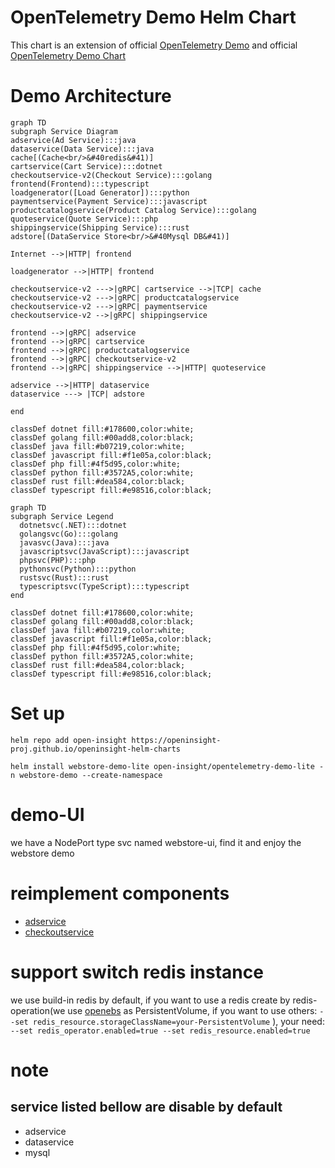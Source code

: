 # OpenTelemetry Demo Helm Chart

This chart is an extension of official [OpenTelemetry Demo](https://github.com/open-telemetry/opentelemetry-demo) and 
official [OpenTelemetry Demo Chart](https://github.com/open-telemetry/opentelemetry-helm-charts/tree/main/charts/opentelemetry-demo)


# Demo Architecture
```mermaid
graph TD
subgraph Service Diagram
adservice(Ad Service):::java
dataservice(Data Service):::java
cache[(Cache<br/>&#40redis&#41)]
cartservice(Cart Service):::dotnet
checkoutservice-v2(Checkout Service):::golang
frontend(Frontend):::typescript
loadgenerator([Load Generator]):::python
paymentservice(Payment Service):::javascript
productcatalogservice(Product Catalog Service):::golang
quoteservice(Quote Service):::php
shippingservice(Shipping Service):::rust
adstore[(DataService Store<br/>&#40Mysql DB&#41)]

Internet -->|HTTP| frontend

loadgenerator -->|HTTP| frontend

checkoutservice-v2 --->|gRPC| cartservice -->|TCP| cache
checkoutservice-v2 --->|gRPC| productcatalogservice
checkoutservice-v2 --->|gRPC| paymentservice
checkoutservice-v2 -->|gRPC| shippingservice

frontend -->|gRPC| adservice
frontend -->|gRPC| cartservice
frontend -->|gRPC| productcatalogservice
frontend -->|gRPC| checkoutservice-v2
frontend -->|gRPC| shippingservice -->|HTTP| quoteservice

adservice -->|HTTP| dataservice
dataservice ---> |TCP| adstore

end

classDef dotnet fill:#178600,color:white;
classDef golang fill:#00add8,color:black;
classDef java fill:#b07219,color:white;
classDef javascript fill:#f1e05a,color:black;
classDef php fill:#4f5d95,color:white;
classDef python fill:#3572A5,color:white;
classDef rust fill:#dea584,color:black;
classDef typescript fill:#e98516,color:black;
```

```mermaid
graph TD
subgraph Service Legend
  dotnetsvc(.NET):::dotnet
  golangsvc(Go):::golang
  javasvc(Java):::java
  javascriptsvc(JavaScript):::javascript
  phpsvc(PHP):::php
  pythonsvc(Python):::python
  rustsvc(Rust):::rust
  typescriptsvc(TypeScript):::typescript
end

classDef dotnet fill:#178600,color:white;
classDef golang fill:#00add8,color:black;
classDef java fill:#b07219,color:white;
classDef javascript fill:#f1e05a,color:black;
classDef php fill:#4f5d95,color:white;
classDef python fill:#3572A5,color:white;
classDef rust fill:#dea584,color:black;
classDef typescript fill:#e98516,color:black;
```

# Set up

```shell
helm repo add open-insight https://openinsight-proj.github.io/openinsight-helm-charts

helm install webstore-demo-lite open-insight/opentelemetry-demo-lite -n webstore-demo --create-namespace
```

# demo-UI

we have a NodePort type svc named webstore-ui, find it and enjoy the webstore demo

# reimplement components

- [adservice](https://github.com/openinsight-proj/opentelemetry-demo/tree/daocloud/src/adservice-v2#adservice-springcloud)
- [checkoutservice](https://github.com/openinsight-proj/opentelemetry-demo/tree/daocloud/src/checkoutservice-v2#checkout-service)

# support switch redis instance

we use build-in redis by default, if you want to use a redis create by redis-operation(we use
[openebs](https://openebs.io/) as PersistentVolume, if you want to use others: `--set redis_resource.storageClassName=your-PersistentVolume` ),
your need: `--set redis_operator.enabled=true --set redis_resource.enabled=true`

# note 

## service listed bellow are disable by default
- adservice
- dataservice
- mysql
